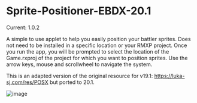 # Sprite-Positioner-EBDX-20.1

Current: 1.0.2

A simple to use applet to help you easily position your battler sprites. Does not need to be installed in a specific location or your RMXP project. Once you run the app, you will be prompted to select the location of the Game.rxproj of the project for which you want to position sprites. Use the arrow keys, mouse and scrollwheel to navigate the system.

This is an adapted version of the original resource for v19.1: https://luka-sj.com/res/POSX but ported to 20.1.


![image](https://whackahack.com/foro/attachments/1687384396797-png.14601/)
